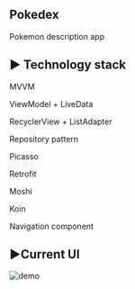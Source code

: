 Pokedex
-----------------------------
Pokemon description app

► Technology stack
-----------------------------
  MVVM
  
  ViewModel + LiveData
  
  RecyclerView + ListAdapter
  
  Repository pattern
  
  Picasso
  
  Retrofit
  
  Moshi
  
  Koin
  
  Navigation component
  
►Current UI
-----------------------------
  
![demo](https://user-images.githubusercontent.com/72496644/97720649-31261b00-1ad1-11eb-8179-f6d5de1ac67f.gif)

